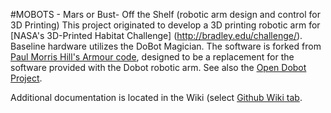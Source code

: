 #MOBOTS - Mars or Bust- Off the Shelf (robotic arm design and control for 3D Printing) 
This project originated to develop a 3D printing robotic arm for [NASA's 3D-Printed Habitat Challenge] (http://bradley.edu/challenge/). Baseline hardware utilizes the DoBot Magician. The software is forked from [Paul Morris Hill's Armour code](https://github.com/paulmorrishill/armour), designed to be a replacement for the software provided with the Dobot robotic arm.  See also the [Open Dobot Project](https://github.com/maxosprojects/open-dobot).

Additional documentation is located in the Wiki (select [Github Wiki tab](https://github.com/gdville/MOBOTS/wiki/Home).
